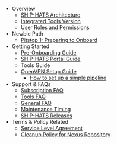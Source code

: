 * Overview
  * [SHIP-HATS Architecture](architecture-diagram)
  * [Integrated Tools Version](get-started/ship-hats-integrated-tools-version)
  * [User Roles and Permissions](user-roles-permissions)
* Newbie Path
  * [Pitstop 1: Preparing to Onboard](preparing-to-onboard)
* Getting Started
  * [Pre-Onboarding Guide](pre-onboarding-guide)
  * [SHIP-HATS Portal Guide](portal-guide/overview-of-ship-hats-portal)
  * Tools Guide
  * [OpenVPN Setup Guide](get-started/openvpn-guide)
    * [How to set up a simple pipeline](how-to-setup-and-scan-sample-pipeline)
* Support & FAQs
  * [Subscription FAQ](subscription)
  * [Tools FAQ](tools-faq)
  * [General FAQ](general-faq)
  * [Maintenance Timing](maintenance-timing)
  * [SHIP-HATS Releases](ship-hats-releases)
* Terms & Policy Related
  * [Service Level Agreement](service-level-agreement)
  * [Cleanup Policy for Nexus Repository](ship-hats-cleanup-policy-for-nexus-repository)
  
